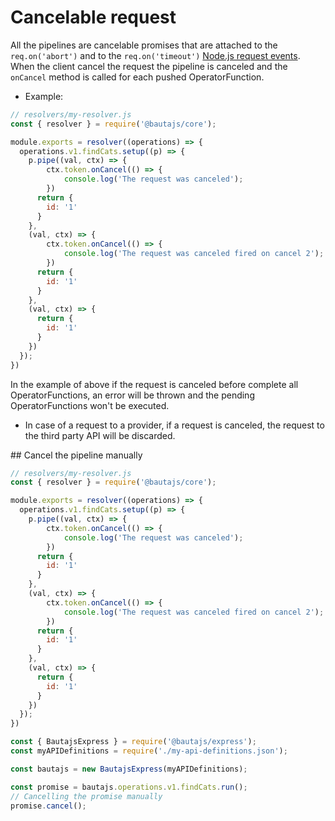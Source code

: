 # Cancelable request

All the pipelines are cancelable promises that are attached to the `req.on('abort')` and to the `req.on('timeout')` [Node.js request events](https://nodejs.org/api/http.html#http_class_http_clientrequest).
When the client cancel the request the pipeline is canceled and the `onCancel` method is called for each pushed OperatorFunction.

- Example:
```js
// resolvers/my-resolver.js
const { resolver } = require('@bautajs/core');

module.exports = resolver((operations) => {
  operations.v1.findCats.setup((p) => {
    p.pipe((val, ctx) => {
        ctx.token.onCancel(() => {
            console.log('The request was canceled');
        })
      return {
        id: '1'
      }
    },
    (val, ctx) => {
        ctx.token.onCancel(() => {
            console.log('The request was canceled fired on cancel 2');
        })
      return {
        id: '1'
      }
    },
    (val, ctx) => {
      return {
        id: '1'
      }
    })
  });
})
```

In the example of above if the request is canceled before complete all OperatorFunctions, an error will be thrown and the pending OperatorFunctions won't be executed.

- In case of a request to a provider, if a request is canceled, the request to the third party API will be discarded.

## Cancel the pipeline manually

```js
// resolvers/my-resolver.js
const { resolver } = require('@bautajs/core');

module.exports = resolver((operations) => {
  operations.v1.findCats.setup((p) => {
    p.pipe((val, ctx) => {
        ctx.token.onCancel(() => {
            console.log('The request was canceled');
        })
      return {
        id: '1'
      }
    },
    (val, ctx) => {
        ctx.token.onCancel(() => {
            console.log('The request was canceled fired on cancel 2');
        })
      return {
        id: '1'
      }
    },
    (val, ctx) => {
      return {
        id: '1'
      }
    })
  });
})
```

```js
const { BautajsExpress } = require('@bautajs/express');
const myAPIDefinitions = require('./my-api-definitions.json');

const bautajs = new BautajsExpress(myAPIDefinitions);

const promise = bautajs.operations.v1.findCats.run();
// Cancelling the promise manually
promise.cancel();
```